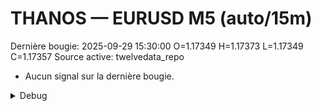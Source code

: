 # THANOS — EURUSD M5 (auto/15m)
Dernière bougie: 2025-09-29 15:30:00  O=1.17349  H=1.17373  L=1.17349  C=1.17357
Source active: twelvedata_repo

- Aucun signal sur la dernière bougie.

<details><summary>Debug</summary>

- TD_API_KEY manquant.

</details>